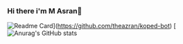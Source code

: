 ### Hi there i'm M Asran👋

<!--
**theazran/theazran** is a ✨ _special_ ✨ repository because its `README.md` (this file) appears on your GitHub profile.

Here are some ideas to get you started:

- 🔭 I’m currently working on ...
- 🌱 I’m currently learning ...
- 👯 I’m looking to collaborate on ...
- 🤔 I’m looking for help with ...
- 💬 Ask me about ...
- 📫 How to reach me: ...
- 😄 Pronouns: ...
- ⚡ Fun fact: ...
-->
![Readme Card](https://github-readme-stats.vercel.app/api/pin/?username=theazran&repo=koped-bot)](https://github.com/theazran/koped-bot)
[![Anurag's GitHub stats](https://github-readme-stats.vercel.app/api?username=theazran&show_icons=true&theme=radical)

